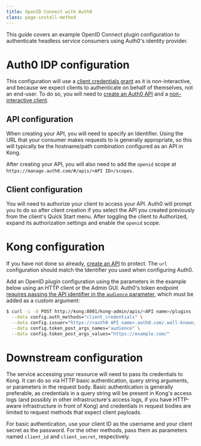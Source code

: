 ```yaml
---
title: OpenID Connect with Auth0
class: page-install-method
---
```


This guide covers an example OpenID Connect plugin configuration to authenticate headless service consumers using Auth0's identity provider.

# Auth0 IDP configuration

This configuration will use a [client credentials grant][client-credentials-grant] as it is non-interactive, and because we expect clients to authenticate on behalf of themselves, not an end-user. To do so, you will need to [create an Auth0 API][create-auth0-api] and a [non-interactive client][non-interactive-client].

## API configuration

When creating your API, you will need to specify an Identifier. Using the URL that your consumer makes requests to is generally appropriate, so this will typically be the hostname/path combination configured as an API in Kong.

After creating your API, you will also need to add the `openid` scope at `https://manage.auth0.com/#/apis/<API ID>/scopes`.

## Client configuration

You will need to authorize your client to access your API. Auth0 will prompt you to do so after client creation if you select the API you created previously from the client's Quick Start menu. After toggling the client to Authorized, expand its authorization settings and enable the `openid` scope.

# Kong configuration

If you have not done so already, [create an API][create-api] to protect. The `url` configuration should match the Identifier you used when configuring Auth0.

Add an OpenID plugin configuration using the parameters in the example below using an HTTP client or the Admin GUI. Auth0's token endpoint [requires passing the API identifier in the `audience` parameter][audience-required], which must be added as a custom argument:

```bash
$ curl -i -X POST http://kong:8001/kong-admin/apis/<API name>/plugins --data name="openid-connect" \
  --data config.auth_methods="client_credentials" \
  --data config.issuer="https://<auth0 API name>.auth0.com/.well-known/openid-configuration" \
  --data config.token_post_args_names="audience" \
  --data config.token_post_args_values="https://example.com/"
```

# Downstream configuration

The service accessing your resource will need to pass its credentials to Kong. It can do so via HTTP basic authentication, query string arguments, or parameters in the request body. Basic authentication is generally preferable, as credentials in a query string will be present in Kong's access logs (and possibly in other infrastructure's access logs, if you have HTTP-aware infrastructure in front of Kong) and credentials in request bodies are limited to request methods that expect
client payloads.

For basic authentication, use your client ID as the username and your client secret as the password. For the other methods, pass them as parameters named `client_id` and `client_secret`, respectively.


[client-credentials-grant]: https://auth0.com/api-auth/tutorials/client-credentials
[create-auth0-api]: https://auth0.com/apis#how-to-configure-an-api-in-auth0
[non-interactive-client]: https://auth0.com/clients
[create-api]: /latest/admin-api/#add-api
[audience-required]: https://auth0.com/api/authentication#client-credentials

